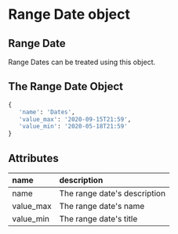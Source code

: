 # Range Date object

## Range Date

Range Dates can be treated using this object.

## The Range Date Object

```python
{
   'name': 'Dates',
   'value_max': '2020-09-15T21:59',
   'value_min': '2020-05-18T21:59'
}
```

## Attributes

| name | description |
| :--- | :--- |
| name | The range date's description |
| value\_max | The range date's name |
| value\_min | The range date's title |


